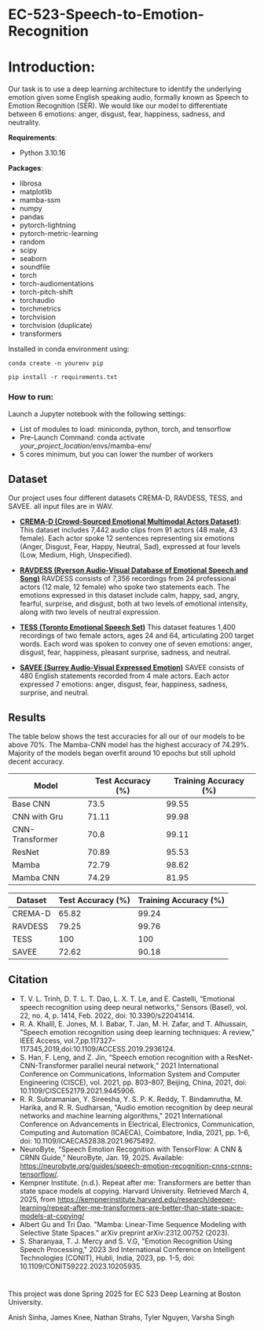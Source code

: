 # EC-523-Speech-to-Emotion-Recognition
# Introduction:

Our task is to use a deep learning architecture to identify the underlying emotion given some English speaking audio, formally known as Speech to Emotion Recognition (SER). We would like our model to differentiate between 6 emotions: anger, disgust, fear, happiness, sadness, and neutrality.

**Requirements**:
- Python 3.10.16
  
**Packages**:
- librosa 
- matplotlib
- mamba-ssm
- numpy
- pandas
- pytorch-lightning
- pytorch-metric-learning
- random
- scipy
- seaborn
- soundfile
- torch
- torch-audiomentations
- torch-pitch-shift
- torchaudio
- torchmetrics
- torchvision
- torchvision (duplicate)
- transformers

Installed in conda environment using: 

`conda create -n yourenv pip`

`pip install -r requirements.txt`

### How to run: 

Launch a Jupyter notebook with the following settings:
- List of modules to load: miniconda, python, torch, and tensorflow
- Pre-Launch Command: conda activate *your_project_location*/envs/mamba-env/
- 5 cores minimum, but you can lower the number of workers 


## Dataset
Our project uses four different datasets CREMA-D, RAVDESS, TESS, and SAVEE. all input files are in WAV. 

- **[CREMA-D (Crowd-Sourced Emotional Multimodal Actors Dataset)](https://www.kaggle.com/datasets/ejlok1/cremad)**:  
  This dataset includes 7,442 audio clips from 91 actors (48 male, 43 female). Each actor spoke 12 sentences representing six emotions (Anger, Disgust, Fear, Happy, Neutral, Sad), expressed at four levels (Low, Medium, High, Unspecified).

- **[RAVDESS (Ryerson Audio-Visual Database of Emotional Speech and Song)](https://www.kaggle.com/datasets/uwrfkaggler/ravdess-emotional-speech-audio)**
  RAVDESS consists of 7,356 recordings from 24 professional actors (12 male, 12 female) who spoke two statements each. The emotions expressed in this dataset include calm, happy, sad, angry, fearful, surprise, and disgust, both at two levels of emotional intensity, along with two levels of neutral expression.
  
- **[TESS (Toronto Emotional Speech Set)](https://www.kaggle.com/datasets/ejlok1/toronto-emotional-speech-set-tess)**
  This dataset features 1,400 recordings of two female actors, ages 24 and 64, articulating 200 target words. Each word was spoken to convey one of seven emotions: anger, disgust, fear, happiness, pleasant surprise, sadness, and neutral. 

- **[SAVEE (Surrey Audio-Visual Expressed Emotion)](https://www.kaggle.com/datasets/ejlok1/surrey-audiovisual-expressed-emotion-savee)**
  SAVEE consists of 480 English statements recorded from 4 male actors. Each actor expressed 7 emotions: anger, disgust, fear, happiness, sadness, surprise, and neutral. 

## Results

The table below shows the test accuracies for all our of our models to be above 70%. The Mamba-CNN model has the highest accuracy of 74.29%. Majority of the models began overfit around 10 epochs but still uphold decent accuracy. 

| Model  | Test Accuracy (%) | Training Accuracy (%) |
| ------------- | ------------- | ------------- |
| Base CNN  | 73.5  | 99.55  |
| CNN with Gru  | 71.11  | 99.98  |
| CNN-Transformer  | 70.8  | 99.11  |
| ResNet  | 70.89  | 95.53  |
| Mamba  | 72.79  | 98.62  |
| Mamba CNN | 74.29 | 81.95 | 

| Dataset  | Test Accuracy (%) | Training Accuracy (%) |
| ------------- | ------------- | ------------- |
| CREMA-D  | 65.82  | 99.24  |
| RAVDESS  | 79.25  | 99.76  |
| TESS  | 100  | 100  |
| SAVEE  | 72.62  | 90.18  |

## Citation
-  T. V. L. Trinh, D. T. L. T. Dao, L. X. T. Le, and E. Castelli, “Emotional speech recognition using deep neural networks,” Sensors (Basel), vol. 22, no. 4, p. 1414, Feb. 2022, doi: 10.3390/s22041414. 
- R. A. Khalil, E. Jones, M. I. Babar, T. Jan, M. H. Zafar, and T. Alhussain, "Speech emotion recognition using deep learning techniques: A review," IEEE Access, vol.7,pp.117327–117345,2019,doi:10.1109/ACCESS.2019.2936124.
- S. Han, F. Leng, and Z. Jin, “Speech emotion recognition with a ResNet-CNN-Transformer parallel neural network,” 2021 International Conference on Communications, Information System and Computer Engineering (CISCE), vol. 2021, pp. 803–807, Beijing, China, 2021, doi: 10.1109/CISCE52179.2021.9445906.
- R. R. Subramanian, Y. Sireesha, Y. S. P. K. Reddy, T. Bindamrutha, M. Harika, and R. R. Sudharsan, "Audio emotion recognition by deep neural networks and machine learning algorithms," 2021 International Conference on Advancements in Electrical, Electronics, Communication, Computing and Automation (ICAECA), Coimbatore, India, 2021, pp. 1–6, doi: 10.1109/ICAECA52838.2021.9675492.
- NeuroByte, “Speech Emotion Recognition with TensorFlow: A CNN & CRNN Guide,” NeuroByte, Jan. 19, 2025. Available: https://neurobyte.org/guides/speech-emotion-recognition-cnns-crnns-tensorflow/. 
- Kempner Institute. (n.d.). Repeat after me: Transformers are better than state space models at copying. Harvard University. Retrieved March 4, 2025, from https://kempnerinstitute.harvard.edu/research/deeper-learning/repeat-after-me-transformers-are-better-than-state-space-models-at-copying/
- Albert Gu and Tri Dao. "Mamba: Linear-Time Sequence Modeling with Selective State Spaces." arXiv preprint arXiv:2312.00752 (2023).
- S. Sharanyaa, T. J. Mercy and S. V.G, "Emotion Recognition Using Speech Processing," 2023 3rd International Conference on Intelligent Technologies (CONIT), Hubli, India, 2023, pp. 1-5, doi: 10.1109/CONIT59222.2023.10205935. 


# 

This project was done Spring 2025 for EC 523 Deep Learning at Boston University. 

Anish Sinha, James Knee, Nathan Strahs, Tyler Nguyen, Varsha Singh
